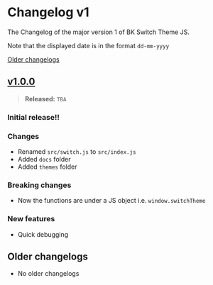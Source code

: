 # Changelog v1

The Changelog of the major version 1 of BK Switch Theme JS.

Note that the displayed date is in the format `dd-mm-yyyy`

[Older changelogs](#older-changelogs)

## [v1.0.0]
> **Released:** `TBA`

### Initial release!!

### Changes
- Renamed `src/switch.js` to `src/index.js`
- Added `docs` folder
- Added `themes` folder

### Breaking changes
- Now the functions are under a JS object i.e. `window.switchTheme`

### New features
- Quick debugging

[v1.0.0]: https://github.com/PuneetGopinath/switch-theme-js/releases/tag/v1.0.0

## Older changelogs
- No older changelogs
